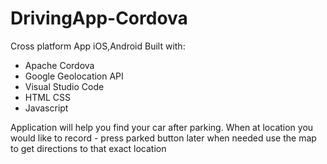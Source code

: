 # DrivingApp-Cordova
Cross platform App iOS,Android
Built with: 
- Apache Cordova
- Google Geolocation API
- Visual Studio Code
- HTML CSS
- Javascript 

Application will help you find your car after parking.
When at location you would like to record - press parked button
later when needed use the map to get directions to that exact location
